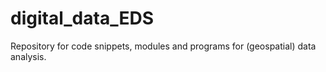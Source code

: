 # digital_data_EDS
 Repository for code snippets, modules and programs for (geospatial) data analysis.
